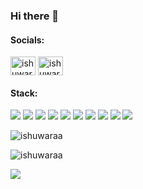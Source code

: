 ### Hi there 👋

<!--
**Ishuwaraa/Ishuwaraa** is a ✨ _special_ ✨ repository because its `README.md` (this file) appears on your GitHub profile.

Here are some ideas to get you started:

- 🔭 I’m currently working on ...
- 🌱 I’m currently learning ...
- 👯 I’m looking to collaborate on ...
- 🤔 I’m looking for help with ...
- 💬 Ask me about ...
- 📫 How to reach me: ...
- 😄 Pronouns: ...
- ⚡ Fun fact: ...
-->

<h4 align="left">Socials:</h4>
<p align="left">
<a href="https://www.linkedin.com/in/ishuwara-avarjana-a83872253" target="blank"><img align="center" src="https://raw.githubusercontent.com/rahuldkjain/github-profile-readme-generator/master/src/images/icons/Social/linked-in-alt.svg" alt="ishuwara-avarjana" height="30" width="40" /></a>
<a href="https://www.instagram.com/ishuwara._" target="blank"><img align="center" src="https://raw.githubusercontent.com/rahuldkjain/github-profile-readme-generator/master/src/images/icons/Social/instagram.svg" alt="ishuwara._" height="30" width="40" /></a>

<h4 align="left"">Stack:</h4>
<div style="display: inline;">
  <img src="https://img.shields.io/badge/c-%2300599C.svg?style=for-the-badge&logo=c&logoColor=white">
  <img src="https://img.shields.io/badge/c%23-%23239120.svg?style=for-the-badge&logo=c-sharp&logoColor=white">
  <img src="https://img.shields.io/badge/css3-%231572B6.svg?style=for-the-badge&logo=css3&logoColor=white">
  <img src="https://img.shields.io/badge/html5-%23E34F26.svg?style=for-the-badge&logo=html5&logoColor=white">
  <img src="https://img.shields.io/badge/javascript-%23323330.svg?style=for-the-badge&logo=javascript&logoColor=%23F7DF1E">
  <img src="https://img.shields.io/badge/bootstrap-%23563D7C.svg?style=for-the-badge&logo=bootstrap&logoColor=white">
  <img src="https://img.shields.io/badge/react-%2320232a.svg?style=for-the-badge&logo=react&logoColor=%2361DAFB">
  <img src="https://img.shields.io/badge/Flutter-%2302569B.svg?style=for-the-badge&logo=Flutter&logoColor=white">
  <img src="https://img.shields.io/badge/mysql-%2300f.svg?style=for-the-badge&logo=mysql&logoColor=white">
  <img src="https://img.shields.io/badge/figma-%23F24E1E.svg?style=for-the-badge&logo=figma&logoColor=white">
</div><br/>


<div style="clear:both;">
  <p align="left">
    <img src="https://github-readme-stats.vercel.app/api/top-langs?username=ishuwaraa&show_icons=true&locale=en&layout=compact&theme=dark&hide_border=true" alt="ishuwaraa" />
  </p>
  <p align="left">
    <img src="https://github-readme-streak-stats.herokuapp.com/?user=ishuwaraa&theme=dark&hide_border=true" alt="ishuwaraa" />
  </p>
</div>

![](https://github-readme-stats.vercel.app/api?username=ishuwaraa&theme=dark&hide_border=true&include_all_commits=true&count_private=true)
  
